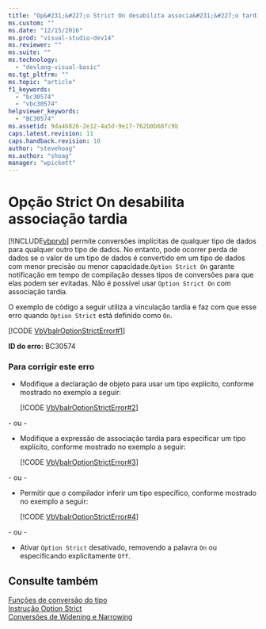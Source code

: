 ```yaml
---
title: "Op&#231;&#227;o Strict On desabilita associa&#231;&#227;o tardia | Microsoft Docs"
ms.custom: ""
ms.date: "12/15/2016"
ms.prod: "visual-studio-dev14"
ms.reviewer: ""
ms.suite: ""
ms.technology: 
  - "devlang-visual-basic"
ms.tgt_pltfrm: ""
ms.topic: "article"
f1_keywords: 
  - "bc30574"
  - "vbc30574"
helpviewer_keywords: 
  - "BC30574"
ms.assetid: 9da4b826-2e12-4a5d-9e17-762b0b68fc9b
caps.latest.revision: 11
caps.handback.revision: 10
author: "stevehoag"
ms.author: "shoag"
manager: "wpickett"
---
```

# Op&#231;&#227;o Strict On desabilita associa&#231;&#227;o tardia
[!INCLUDE[vbprvb](../code-quality/includes/vbprvb_md.md)] permite conversões implícitas de qualquer tipo de dados para qualquer outro tipo de dados. No entanto, pode ocorrer perda de dados se o valor de um tipo de dados é convertido em um tipo de dados com menor precisão ou menor capacidade.`Option Strict On` garante notificação em tempo de compilação desses tipos de conversões para que elas podem ser evitadas. Não é possível usar `Option Strict On` com associação tardia.  
  
 O exemplo de código a seguir utiliza a vinculação tardia e faz com que esse erro quando `Option Strict` está definido como `On`.  
  
 [!CODE [VbVbalrOptionStrictError#1](VbVbalrOptionStrictError#1)]  
  
 **ID do erro:** BC30574  
  
### Para corrigir este erro  
  
-   Modifique a declaração de objeto para usar um tipo explícito, conforme mostrado no exemplo a seguir:  
  
     [!CODE [VbVbalrOptionStrictError#2](VbVbalrOptionStrictError#2)]  
  
 \- ou \-  
  
-   Modifique a expressão de associação tardia para especificar um tipo explícito, conforme mostrado no exemplo a seguir:  
  
     [!CODE [VbVbalrOptionStrictError#3](VbVbalrOptionStrictError#3)]  
  
 \- ou \-  
  
-   Permitir que o compilador inferir um tipo específico, conforme mostrado no exemplo a seguir:  
  
     [!CODE [VbVbalrOptionStrictError#4](VbVbalrOptionStrictError#4)]  
  
 \- ou \-  
  
-   Ativar `Option Strict` desativado, removendo a palavra `On` ou especificando explicitamente `Off`.  
  
## Consulte também  
 [Funções de conversão do tipo](/dotnet/visual-basic/language-reference/functions/type-conversion-functions)   
 [Instrução Option Strict](/dotnet/visual-basic/language-reference/statements/option-strict-statement)   
 [Conversões de Widening e Narrowing](/dotnet/visual-basic/programming-guide/language-features/data-types/widening-and-narrowing-conversions)